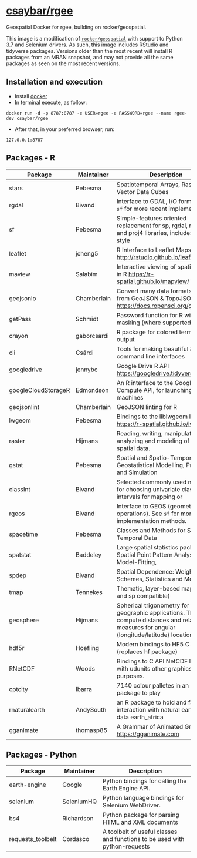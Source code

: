 # [csaybar/rgee](https://hub.docker.com/r/csaybar/rgee)

Geospatial Docker for rgee, building on rocker/geospatial.

This image is a modification of [`rocker/geospatial`](https://github.com/rocker-org/geospatial) with support to Python 3.7 and Selenium drivers.  As such, this image includes RStudio and tidyverse packages. Versions older than the most recent will install R packages from an MRAN snapshot, and may not provide all the same packages as seen on the most recent versions. 

## Installation and execution
- Install [docker](https://docs.docker.com/install/)
- In terminal execute, as follow:

```
docker run -d -p 8787:8787 -e USER=rgee -e PASSWORD=rgee --name rgee-dev csaybar/rgee
```
- After that, in your preferred browser, run:

```
127.0.0.1:8787
```


## Packages - R

Package             | Maintainer   | Description 
--------------------|--------------|----------------------------------
stars               | Pebesma      | Spatiotemporal Arrays, Raster and Vector Data Cubes
rgdal               | Bivand       | Interface to GDAL, I/O formats. See `sf` for more recent implementation
sf                  | Pebesma      | Simple-features oriented replacement for sp, rgdal, rgeos, and proj4 libraries, includes dplyr-style
leaflet             | jcheng5      | R Interface to Leaflet Maps http://rstudio.github.io/leaflet
maview              | Salabim      | Interactive viewing of spatial data in R https://r-spatial.github.io/mapview/
geojsonio           | Chamberlain  | Convert many data formats to & from GeoJSON & TopoJSON https://docs.ropensci.org/geojsonio
getPass             | Schmidt      | Password function for R with masking (where supported)
crayon              | gaborcsardi  | R package for colored terminal output
cli                 | Csárdi       | Tools for making beautiful & useful command line interfaces
googledrive         | jennybc      | Google Drive R API https://googledrive.tidyverse.org
googleCloudStorageR | Edmondson    | An R interface to the Google Cloud Compute API, for launching virtual machines
geojsonlint         | Chamberlain  | GeoJSON linting for R 
lwgeom              | Pebesma      | Bindings to the liblwgeom library https://r-spatial.github.io/lwgeom/
raster              | Hijmans      | Reading, writing, manipulating, analyzing and modeling of gridded spatial data.
gstat               | Pebesma      | Spatial and Spatio-Temporal Geostatistical Modelling, Prediction and Simulation
classInt            | Bivand       | Selected commonly used methods for choosing univariate class intervals for mapping or
rgeos               | Bivand       | Interface to GEOS (geometry operations). See `sf` for more recent implementation methods.
spacetime           | Pebesma      | Classes and Methods for Spatio-Temporal Data
spatstat            | Baddeley     | Large spatial statistics package: Spatial Point Pattern Analysis, Model-Fitting, 
spdep               | Bivand       | Spatial Dependence: Weighting Schemes, Statistics and Models
tmap                | Tennekes     | Thematic, layer-based maps (sf and sp compatible)
geosphere           | Hijmans      | Spherical trigonometry for geographic applications. That is, compute distances and related measures for angular (longitude/latitude) locations. 
hdf5r               | Hoefling     | Modern bindings to HF5 C API (replaces hf package)
RNetCDF             | Woods        | Bindings to C API NetCDF library, with udunits other graphics purposes.
cptcity             | Ibarra       | 7140 colour palletes in an R package to play
rnaturalearth       | AndySouth    | an R package to hold and facilitate interaction with natural earth map data earth_africa
gganimate           | thomasp85    | A Grammar of Animated Graphics https://gganimate.com

## Packages - Python

Package           | Maintainer | Description 
------------------|------------|----------------------------------
earth-engine      | Google     | Python bindings for calling the Earth Engine API.
selenium          | SeleniumHQ | Python language bindings for Selenium WebDriver.
bs4               | Richardson | Python package for parsing HTML and XML documents
requests_toolbelt | Cordasco   | A toolbelt of useful classes and functions to be used with python-requests
